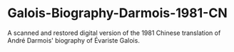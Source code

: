 # Galois-Biography-Darmois-1981-CN
A scanned and restored digital version of the 1981 Chinese translation of André Darmois' biography of Évariste Galois.
